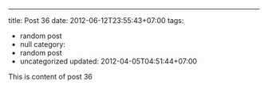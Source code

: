 ---
title: Post 36
date: 2012-06-12T23:55:43+07:00
tags:
  - random post
  - null
category:
  - random post
  - uncategorized
updated: 2012-04-05T04:51:44+07:00

This is content of post 36